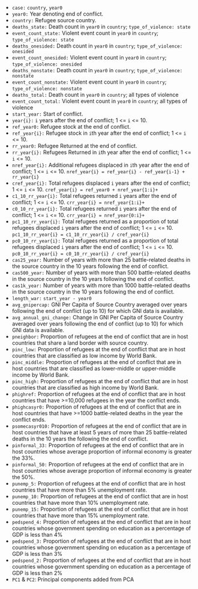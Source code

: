 - `case:` `country`, `year0`
- `year0:` Year denoting end of conflict.
- `country:` Refugee source country.
- `deaths_state:` Death count in `year0` in `country`; `type_of_violence: state`
- `event_count_state:` Violent event count in `year0` in `country`; `type_of_violence: state`   
- `deaths_onesided:` Death count in `year0` in `country`; `type_of_violence: onesided`      
- `event_count_onesided:` Violent event count in `year0` in `country`; `type_of_violence: onesided`
- `deaths_nonstate:` Death count in `year0` in `country`; `type_of_violence: nonstate`      
- `event_count_nonstate:` Violent event count in `year0` in `country`; `type_of_violence: nonstate`  
- `deaths_total:` Death count in `year0` in `country`; all types of violence
- `event_count_total:` Violent event count in `year0` in `country`; all types of violence
- `start_year:` Start of conflict.
- `year{i}:` `i` years after the end of conflict; 1 <= `i` <= 10.
- `ref_year0:` Refugee stock at the end of conflict.
- `ref_year{i}:` Refugee stock in `i`th year after the end of conflict; 1 <= `i` <= 10.
- `rr_year0:` Refugee Returned at the end of conflict.
- `rr_year{i}:` Refugees Returned in `i`th year after the end of conflict; 1 <= `i` <= 10.            
- `nref_year{i}:` Additional refugees displaced in `i`th year after the end of conflict; 1 <= `i` <= 10. `nref_year{i} = ref_year{i} - ref_year{i-1} + rr_year{i}` 
- `cref_year{i}:` Total refugees displaced `i` years after the end of conflict; 1 <= `i` <= 10. `cref_year{i} = ref_year0 + nref_year{1:i}+`             
- `c1_10_rr_year{i}:` Total refugees returned `i` years after the end of conflict; 1 <= `i` <= 10. `crr_year{i} = nref_year{1:i}+`
- `c0_10_rr_year{i}:` Total refugees returned `i` years after the end of conflict; 1 <= `i` <= 10. `crr_year{i} = nref_year{0:i}+`
- `pc1_10_rr_year{i}:` Total refugees returned as a proportion of total refugees displaced `i` years after the end of conflict; 1 <= `i` <= 10. `pc1_10_rr_year{i} = c1_10_rr_year{i} / cref_year{i}`
- `pc0_10_rr_year{i}:` Total refugees returned as a proportion of total refugees displaced `i` years after the end of conflict; 1 <= `i` <= 10. `pc0_10_rr_year{i} = c0_10_rr_year{i} / cref_year{i}`
- `cas25_year:` Number of years with more than 25 battle-related deaths in the source country in the 10 years following the end of conflict.
- `cas500_year:` Number of years with more than 500 battle-related deaths in the source country in the 10 years following the end of conflict.
- `cas1k_year:` Number of years with more than 1000 battle-related deaths in the source country in the 10 years following the end of conflict.
- `length_war:` `start_year - year0`
- `avg_gnipercap:` GNI Per Capita of Source Country averaged over years following the end of conflict (up to 10) for which GNI data is available.
- `avg_annual_gni_change:` Change in GNI Per Capita of Source Country averaged over years following the end of conflict (up to 10) for which GNI data is available.
- `pneighbor:` Proportion of refugees at the end of conflict that are in host countries that share a land border with source country.
- `pinc_low:` Proportion of refugees at the end of conflict that are in host countries that are classified as low income by World Bank. 
- `pinc_middle:` Proportion of refugees at the end of conflict that are in host countries that are classified as lower-middle or upper-middle income by World Bank. 
- `pinc_high:` Proportion of refugees at the end of conflict that are in host countries that are classified as high income by World Bank. 
- `phighref:` Proportion of refugees at the end of conflict that are in host countries that have >=10,000 refugees in the year the conflict ends.  
- `phighcasyr0:` Proportion of refugees at the end of conflict that are in host countries that have >=1000 battle-related deaths in the year the conflict ends.  
- `psomecasyr010:` Proportion of refugees at the end of conflict that are in host countries that have at least 5 years of more than 25 battle-related deaths in the 10 years the following the end of conflict.  
- `pinformal_33:` Proportion of refugees at the end of conflict that are in host countries whose average proportion of informal economy is greater the 33%.
- `pinformal_50:` Proportion of refugees at the end of conflict that are in host countries whose average proportion of informal economy is greater the 50%.
- `punemp_5:` Proportion of refugees at the end of conflict that are in host countries that have more than 5% unemployment rate.
- `punemp_10:` Proportion of refugees at the end of conflict that are in host countries that have more than 10% unemployment rate.
- `punemp_15:` Proportion of refugees at the end of conflict that are in host countries that have more than 15% unemployment rate.
- `pedspend_4:` Proportion of refugees at the end of conflict that are in host countries whose government spending on education as a percentage of GDP is less than 4% 
- `pedspend_3:` Proportion of refugees at the end of conflict that are in host countries whose government spending on education as a percentage of GDP is less than 3%
- `pedspend_2:` Proportion of refugees at the end of conflict that are in host countries whose government spending on education as a percentage of GDP is less than 2%  
- `PC1` & `PC2`: Principal components added from PCA